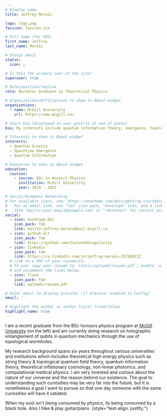 ```yaml
---
# Display name
title: Jeffrey Morais

logo: logo.png
favicon: favicon.ico

# Full name (for SEO)
first_name: Jeffrey
last_name: Morais

# Status emoji
status:
  icon: ☕️

# Is this the primary user of the site?
superuser: true

# Role/position/tagline
role: Bachelor Graduate in Theoretical Physics

# Organizations/Affiliations to show in About widget
organizations:
  - name: McGill University
    url: https://www.mcgill.ca/

# Short bio (displayed in user profile at end of posts)
bio: My interests include quantum information theory, emergence, topological quantum field theory, and quantum gravity.

# Interests to show in About widget
interests:
  - Quantum Gravity
  - Spacetime Emergence
  - Quantum Information

# Education to show in About widget
education:
  courses:
    - course: BSc in Honours Physics
      institution: McGill University
      year: 2019 - 2023

# Social/Academic Networking
# For available icons, see: https://wowchemy.com/docs/getting-started/page-builder/#icons
#   For an email link, use "fas" icon pack, "envelope" icon, and a link in the
#   form "mailto:your-email@example.com" or "/#contact" for contact widget.
social:
  - icon: envelope-dot
    icon_pack: fab
    link: mailto:jeffrey.morais@mail.mcgill.ca
  - icon: github-alt
    icon_pack: fab
    link: https://github.com/IsolatedSingularity
  - icon: linkedin
    icon_pack: fab
    link: https://ca.linkedin.com/in/jeffrey-morais-25726b222
  # Link to a PDF of your resume/CV.
  # To use: copy your resume to `static/uploads/resume.pdf`, enable `ai` icons in `params.yaml`,
  # and uncomment the lines below.
  - icon: flask
    icon_pack: fab
    link: uploads/resume.pdf

# Enter email to display Gravatar (if Gravatar enabled in Config)
email: ''

# Highlight the author in author lists? (true/false)
highlight_name: true
---
```


I am a recent graduate from the BSc honours physics program at [McGill University](https://www.physics.mcgill.ca/) (on the left) and am currently doing research on holographic entanglement of qubits in quantum mechanics through the use of topological wormholes.

My research background spans six years throughout various universities and institutions which includes theoretical high energy physics such as string theory & topological quantum field theory, quantum information theory, theoretical inflationary cosmology, non-linear photonics, and computational medical physics. I am very invested and curious about the nature of our universe and the reason behind our existence. The goal to understanding such curiosities may be very far into the future, but it is nonetheless a goal I want to pursue so that one day someone with the same curiosities will
have it satiated.

When my soul isn't being consumed by physics, its being consumed by a black hole. Also I hike & play guitar/piano.
{style="text-align: justify;"}
